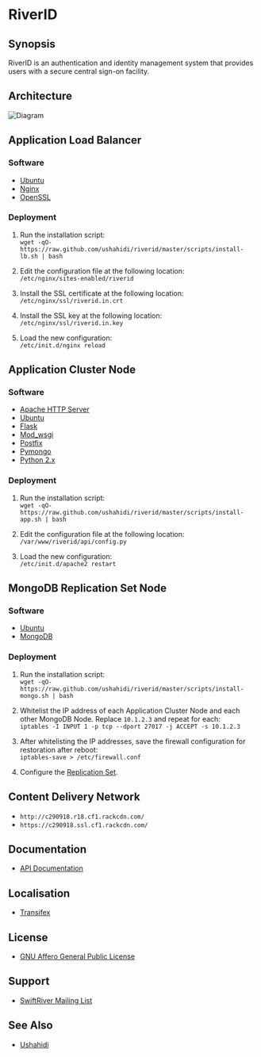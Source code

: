 # RiverID

## Synopsis

RiverID is an authentication and identity management system that provides users with a secure central sign-on facility.

## Architecture

![Diagram](https://github.com/ushahidi/riverid/raw/master/diagrams/architecture.png)

## Application Load Balancer

### Software

* [Ubuntu](http://www.ubuntu.com/)
* [Nginx](http://nginx.org/)
* [OpenSSL](http://www.openssl.org/)

### Deployment

1. Run the installation script:  
`wget -qO- https://raw.github.com/ushahidi/riverid/master/scripts/install-lb.sh | bash`

2. Edit the configuration file at the following location:  
`/etc/nginx/sites-enabled/riverid`

3. Install the SSL certificate at the following location:  
`/etc/nginx/ssl/riverid.in.crt`

4. Install the SSL key at the following location:  
`/etc/nginx/ssl/riverid.in.key`

5. Load the new configuration:  
`/etc/init.d/nginx reload`

## Application Cluster Node

### Software

* [Apache HTTP Server](http://httpd.apache.org/)
* [Ubuntu](http://www.ubuntu.com/)
* [Flask](http://flask.pocoo.org/)
* [Mod_wsgi](http://code.google.com/p/modwsgi/)
* [Postfix](http://www.postfix.org/)
* [Pymongo](http://pypi.python.org/pypi/pymongo/)
* [Python 2.x](http://python.org/)

### Deployment

1. Run the installation script:  
`wget -qO- https://raw.github.com/ushahidi/riverid/master/scripts/install-app.sh | bash`

2. Edit the configuration file at the following location:  
`/var/www/riverid/api/config.py`

3. Load the new configuration:  
`/etc/init.d/apache2 restart`

## MongoDB Replication Set Node

### Software

* [Ubuntu](http://www.ubuntu.com/)
* [MongoDB](http://www.mongodb.org/)

### Deployment

1. Run the installation script:  
`wget -qO- https://raw.github.com/ushahidi/riverid/master/scripts/install-mongo.sh | bash`

2. Whitelist the IP address of each Application Cluster Node and each other MongoDB Node. Replace `10.1.2.3` and repeat for each:  
`iptables -I INPUT 1 -p tcp --dport 27017 -j ACCEPT -s 10.1.2.3`

3. After whitelisting the IP addresses, save the firewall configuration for restoration after reboot:  
`iptables-save > /etc/firewall.conf`

4. Configure the [Replication Set](http://www.mongodb.org/display/DOCS/Replica+Sets).

## Content Delivery Network

* `http://c290918.r18.cf1.rackcdn.com/`
* `https://c290918.ssl.cf1.rackcdn.com/`

## Documentation

* [API Documentation](https://github.com/ushahidi/riverid/blob/master/doc/api.md)

## Localisation

* [Transifex](https://www.transifex.net/projects/p/riverid/)

## License

* [GNU Affero General Public License](http://www.gnu.org/licenses/agpl.html)

## Support

* [SwiftRiver Mailing List](http://groups.google.com/group/swiftriver)

## See Also

* [Ushahidi](http://ushahidi.com/)
